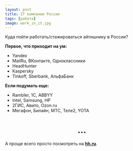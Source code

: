 ```yaml
---
layout: post 
title: IT компании России
tags: [работа]
image: work_in_it.jpg
---
```


Куда пойти работать/стажироваться айтишнику в России?

<!--excerpt-->

**Первое, что приходит на ум:**
* Yandex
* MailRu, ВКонтакте, Одноклассники
* HeadHunter
* Kaspersky
* Tinkoff, Sberbank, АльфаБанк

**Если подумать еще:**
* Rambler, 1С, ABBYY
* Intel, Samsung, HP
* 2ГИС, Авито, Ozon.ru
* Мегафон, Билайн, МТС, Теле2, YOTA

<h1 style="text-align: center;">...</h1>

<p class="message">
	А проще всего просто посмотреть на <a href="https://hh.ru" target="_blank"><b>hh.ru</b></a>.
</p>